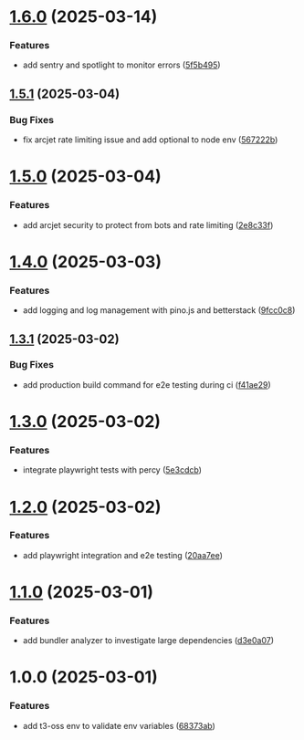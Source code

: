 # [1.6.0](https://github.com/dejongyeong/v3/compare/v1.5.1...v1.6.0) (2025-03-14)


### Features

* add sentry and spotlight to monitor errors ([5f5b495](https://github.com/dejongyeong/v3/commit/5f5b495e06b47d4802571113655430ea5aa25cc3))

## [1.5.1](https://github.com/dejongyeong/v3/compare/v1.5.0...v1.5.1) (2025-03-04)


### Bug Fixes

* fix arcjet rate limiting issue and add optional to node env ([567222b](https://github.com/dejongyeong/v3/commit/567222b3df6d5df93354e63ef9c1ec7f71afdfb2))

# [1.5.0](https://github.com/dejongyeong/v3/compare/v1.4.0...v1.5.0) (2025-03-04)


### Features

* add arcjet security to protect from bots and rate limiting ([2e8c33f](https://github.com/dejongyeong/v3/commit/2e8c33fa86356a5b8bd53715cf9e0a0a378db525))

# [1.4.0](https://github.com/dejongyeong/v3/compare/v1.3.1...v1.4.0) (2025-03-03)


### Features

* add logging and log management with pino.js and betterstack ([9fcc0c8](https://github.com/dejongyeong/v3/commit/9fcc0c8c3004eeac43b15cb7ab50fbfe738748d6))

## [1.3.1](https://github.com/dejongyeong/v3/compare/v1.3.0...v1.3.1) (2025-03-02)


### Bug Fixes

* add production build command for e2e testing during ci ([f41ae29](https://github.com/dejongyeong/v3/commit/f41ae2918e8dde1826e08ad5678d554b161911ef))

# [1.3.0](https://github.com/dejongyeong/v3/compare/v1.2.0...v1.3.0) (2025-03-02)


### Features

* integrate playwright tests with percy ([5e3cdcb](https://github.com/dejongyeong/v3/commit/5e3cdcb287f6caf8cfc2469baf81842e1039adcb))

# [1.2.0](https://github.com/dejongyeong/v3/compare/v1.1.0...v1.2.0) (2025-03-02)


### Features

* add playwright integration and e2e testing ([20aa7ee](https://github.com/dejongyeong/v3/commit/20aa7eef20ef0150aed6cb80f44d245398ab9330))

# [1.1.0](https://github.com/dejongyeong/v3/compare/v1.0.0...v1.1.0) (2025-03-01)


### Features

* add bundler analyzer to investigate large dependencies ([d3e0a07](https://github.com/dejongyeong/v3/commit/d3e0a0758d8d602501e722ff20aa8d0a1a4b2575))

# 1.0.0 (2025-03-01)


### Features

* add t3-oss env to validate env variables ([68373ab](https://github.com/dejongyeong/v3/commit/68373abdeaf4054d6cda414950437dc5e129ec33))
